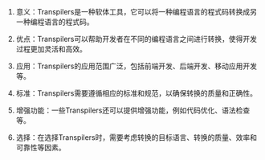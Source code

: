 

1. 意义：Transpilers是一种软体工具，它可以将一种编程语言的程式码转换成另一种编程语言的程式码。

2. 优点：Transpilers可以帮助开发者在不同的编程语言之间进行转换，使得开发过程更加灵活和高效。

3. 应用：Transpilers的应用范围广泛，包括前端开发、后端开发、移动应用开发等。

4. 标准：Transpilers需要遵循相应的标准和规范，以确保转换的质量和正确性。

5. 增强功能：一些Transpilers还可以提供增强功能，例如代码优化、语法检查等。

6. 选择：在选择Transpilers时，需要考虑转换的目标语言、转换的质量、效率和可靠性等因素。